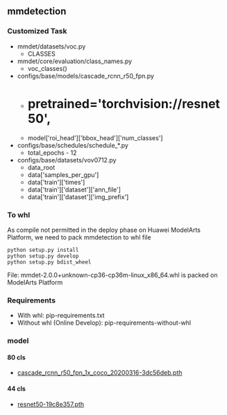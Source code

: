 ## mmdetection

### Customized Task
- mmdet/datasets/voc.py
  - CLASSES
- mmdet/core/evaluation/class_names.py
  - voc_classes()
- configs/base/models/cascade_rcnn_r50_fpn.py
  - # pretrained='torchvision://resnet50',
  - model['roi_head']['bbox_head']['num_classes']
- configs/base/schedules/schedule_*.py
  - total_epochs - 12
- configs/base/datasets/vov0712.py
  - data_root 
  - data['samples_per_gpu']
  - data['train']['times']
  - data['train']['dataset']['ann_file']
  - data['train']['dataset']['img_prefix']

### To whl
As compile not permitted in the deploy phase on Huawei ModelArts Platform, we need to pack mmdetection to whl file

```
python setup.py install
python setup.py develop
python setup.py bdist_wheel
```

File: mmdet-2.0.0+unknown-cp36-cp36m-linux_x86_64.whl is packed on ModelArts Platform

### Requirements
- With whl: pip-requirements.txt
- Without whl (Online Develop): pip-requirements-without-whl

### model
#### 80 cls
- [cascade_rcnn_r50_fpn_1x_coco_20200316-3dc56deb.pth](https://bhpan.buaa.edu.cn:443/link/355651E5E64263BA8BBEA717A309B4AD)
#### 44 cls
- [resnet50-19c8e357.pth](https://bhpan.buaa.edu.cn:443/link/D74B0212071B1C26482F1689B6294626)
